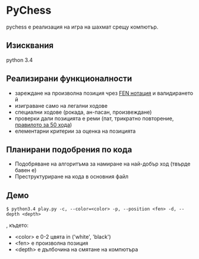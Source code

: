 # PyChess
pychess е реализация на игра на шахмат срещу компютър.

## Изисквания

python 3.4

## Реализирани функционалности

* зареждане на произволна позиция чрез [FEN нотация](http://en.wikipedia.org/wiki/Forsyth%E2%80%93Edwards_Notation) и валидирането й
* изиграване само на легални ходове
* специални ходове (рокада, ан-пасан, произвеждане)
* проверки дали позицията е реми (пат, трикратно повторение, [правилото за 50 хода](http://en.wikipedia.org/wiki/Fifty-move_rule))
* елементарни критерии за оценка на позицията

## Планирани подобрения по кода

* Подобряване на алгоритъма за намиране на най-добър ход (твърде бавен е)
* Преструктуриране на кода в основния файл

## Демо

```
$ python3.4 play.py -c, --color=<color> -p, --position <fen> -d, --depth <depth>
```

, където:

* &lt;color&gt; е 0-2 цвята in ('white', 'black')
* &lt;fen&gt; е произволна позиция
* &lt;depth&gt; е дълбочина на смятане на компютъра
